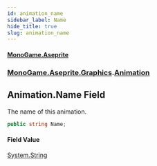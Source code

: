 ```yaml
---
id: animation_name
sidebar_label: Name
hide_title: true
slug: animation_name
---
```

#### [MonoGame.Aseprite](index 'index')
### [MonoGame.Aseprite.Graphics](monogame_aseprite_graphics 'MonoGame.Aseprite.Graphics').[Animation](animation 'MonoGame.Aseprite.Graphics.Animation')
## Animation.Name Field
The name of this animation.  
```csharp
public string Name;
```
#### Field Value
[System.String](https://docs.microsoft.com/en-us/dotnet/api/System.String 'System.String')  
